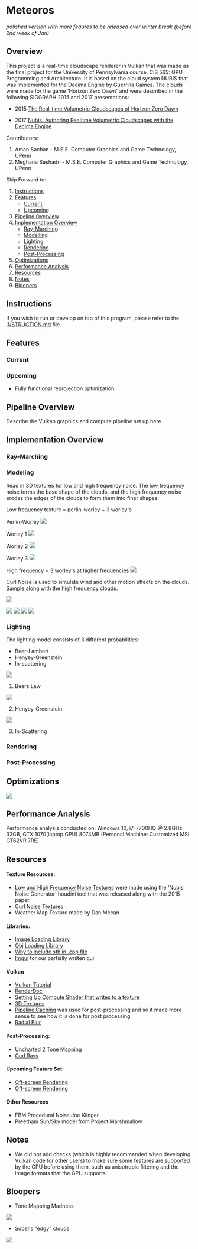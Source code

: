 # Meteoros

*polished version with more feaures to be released over winter break (before 2nd week of Jan)*

## Overview

This project is a real-time cloudscape renderer in Vulkan that was made as the final project for the University of Pennsylvania course, CIS 565: GPU Programming and Architecture. It is based on the cloud system NUBIS that was implemented for the Decima Engine by Guerrilla Games. The clouds were made for the game 'Horizon Zero Dawn' and were described in the following SIGGRAPH 2015 and 2017 presentations: 

* 2015 [The Real-time Volumetric Cloudscapes of Horizon Zero Dawn](https://www.guerrilla-games.com/read/the-real-time-volumetric-cloudscapes-of-horizon-zero-dawn)

* 2017 [Nubis: Authoring Realtime Volumetric Cloudscapes with the Decima Engine](https://www.guerrilla-games.com/read/nubis-authoring-real-time-volumetric-cloudscapes-with-the-decima-engine)

Contributors:
1. Aman Sachan - M.S.E. Computer Graphics and Game Technology, UPenn
2. Meghana Seshadri - M.S.E. Computer Graphics and Game Technology, UPenn

Skip Forward to:
1. [Instructions](#Instructions)
2. [Features](#Features)
	- [Current](#Current)
	- [Upcoming](#Upcoming)
3. [Pipeline Overview](#Pipeline)
4. [Implementation Overview](#Implementation)
	- [Ray-Marching](#Raymarching)
	- [Modelling](#Modeling)
	- [Lighting](#Lighting)
	- [Rendering](#Rendering)
	- [Post-Processing](#Post)
5. [Optimizations](#Optimizations)
5. [Performance Analysis](#Performance)
6. [Resources](#Resources)
7. [Notes](#Notes)
8. [Bloopers](#Bloopers)

## Instructions

If you wish to run or develop on top of this program, please refer to the [INSTRUCTION.md](https://github.com/Aman-Sachan-asach/Meteoros/blob/master/INSTRUCTION.md) file.

## Features

### Current

### Upcoming
- Fully functional reprojection optimization 

## Pipeline Overview <a name="Pipeline"></a>

Describe the Vulkan graphics and compute pipeline set up here.

## Implementation Overview <a name="Implementation"></a>

### Ray-Marching <a name="Raymarching"></a>

### Modeling

Read in 3D textures for low and high frequency noise. The low frequency noise forms the base shape of the clouds, and the high frequency noise erodes the edges of the clouds to form them into finer shapes.

Low frequency texture = perlin-worley + 3 worley's

Perlin-Worley
![](/images/perlinworleyNoise.png)

Worley 1
![](/images/worleyNoiseLayer1.png)

Worley 2
![](/images/worleyNoiseLayer2.png)

Worley 3
![](/images/worleyNoiseLayer3.png)


High frequency = 3 worley's at higher frequencies
![](/images/highFrequencyDetail.png)


Curl Noise is used to simulate wind and other motion effects on the clouds. Sample along with the high frequency clouds.

![](/images/curlNoise.png)


![](/images/cloudmodelling.png)
![](/images/erodeclouds.png)
![](/images/modellingClouds.png)
![](/images/modellingClouds1.png)



### Lighting

The lighting model consists of 3 different probabilities:

* Beer-Lambert
* Henyey-Greenstein
* In-scattering

![](/images/FinalLightingModel.png)


1. Beers Law

![](/images/beerslaw.png)


2. Henyey-Greenstein

![](/images/beerspowderlaw.png)


3. In-Scattering



### Rendering 


### Post-Processing <a name="Post"></a>

## Optimizations


![](/images/sampleoptimisation.png)

## Performance Analysis <a name="Performance"></a>

Performance analysis conducted on: Windows 10, i7-7700HQ @ 2.8GHz 32GB, GTX 1070(laptop GPU) 8074MB (Personal Machine: Customized MSI GT62VR 7RE)


## Resources

#### Texture Resources:
- [Low and High Frequency Noise Textures](https://www.guerrilla-games.com/read/nubis-authoring-real-time-volumetric-cloudscapes-with-the-decima-engine) were made using the 'Nubis Noise Generator' houdini tool that was released along with the 2015 paper. 
- [Curl Noise Textures](http://bitsquid.blogspot.com/2016/07/volumetric-clouds.html)
- Weather Map Texture made by Dan Mccan

#### Libraries:
- [Image Loading Library](https://github.com/nothings/stb)
- [Obj Loading Library](https://github.com/syoyo/tinyobjloader)
- [Why to include stb in .cpp file](https://stackoverflow.com/questions/43348798/double-inclusion-and-headers-only-library-stbi-image)
- [Imgui](https://github.com/ocornut/imgui) for our partially wriiten gui

#### Vulkan
- [Vulkan Tutorial](https://vulkan-tutorial.com/)
- [RenderDoc](https://renderdoc.org/)
- [Setting Up Compute Shader that writes to a texture](https://github.com/SaschaWillems/Vulkan/tree/master/examples/raytracing)
- [3D Textures](https://github.com/SaschaWillems/Vulkan/tree/master/examples/texture3d)
- [Pipeline Caching](https://github.com/SaschaWillems/Vulkan/tree/master/examples/radialblur) was used for post-processing and so it made more sense to see how it is done for post processing
- [Radial Blur](https://github.com/SaschaWillems/Vulkan/tree/master/examples/radialblur)

#### Post-Processing:
- [Uncharted 2 Tone Mapping](http://filmicworlds.com/blog/filmic-tonemapping-operators/)
- [God Rays](https://developer.nvidia.com/gpugems/GPUGems3/gpugems3_ch13.html)

#### Upcoming Feature Set:
- [Off-screen Rendering](https://github.com/SaschaWillems/Vulkan/tree/master/examples/offscreen)
- [Off-screen Rendering](https://github.com/SaschaWillems/Vulkan/tree/master/examples/pushconstants)

#### Other Resources
- FBM Procedural Noise Joe Klinger
- Preetham Sun/Sky model from Project Marshmallow 

## Notes
- We did not add checks (which is highly recommended when developing Vulkan code for other users) to make sure some features are supported by the GPU before using them, such as anisotropic filtering and the image formats that the GPU supports.

## Bloopers

* Tone Mapping Madness

![](/images/READMEImages/meg01.gif)

* Sobel's "edgy" clouds

![](/images/READMEImages/meg02.gif)